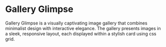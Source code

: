 <h1>Gallery Glimpse</h1>
Gallery Glimpse is a visually captivating image gallery that combines minimalist design with interactive elegance. The gallery presents images in a sleek, responsive layout, each displayed within a stylish card using css grid.
